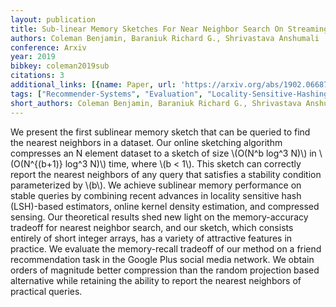 ```yaml
---
layout: publication
title: Sub-linear Memory Sketches For Near Neighbor Search On Streaming Data
authors: Coleman Benjamin, Baraniuk Richard G., Shrivastava Anshumali
conference: Arxiv
year: 2019
bibkey: coleman2019sub
citations: 3
additional_links: [{name: Paper, url: 'https://arxiv.org/abs/1902.06687'}]
tags: ["Recommender-Systems", "Evaluation", "Locality-Sensitive-Hashing", "Datasets"]
short_authors: Coleman Benjamin, Baraniuk Richard G., Shrivastava Anshumali
---
```

We present the first sublinear memory sketch that can be queried to find the
nearest neighbors in a dataset. Our online sketching algorithm compresses an N
element dataset to a sketch of size \\(O(N^b log^3 N)\\) in \\(O(N^\{(b+1)\} log^3
N)\\) time, where \\(b < 1\\). This sketch can correctly report the nearest neighbors
of any query that satisfies a stability condition parameterized by \\(b\\). We
achieve sublinear memory performance on stable queries by combining recent
advances in locality sensitive hash (LSH)-based estimators, online kernel
density estimation, and compressed sensing. Our theoretical results shed new
light on the memory-accuracy tradeoff for nearest neighbor search, and our
sketch, which consists entirely of short integer arrays, has a variety of
attractive features in practice. We evaluate the memory-recall tradeoff of our
method on a friend recommendation task in the Google Plus social media network.
We obtain orders of magnitude better compression than the random projection
based alternative while retaining the ability to report the nearest neighbors
of practical queries.